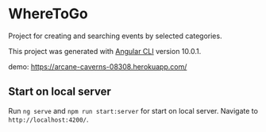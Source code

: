 # WhereToGo
Project for creating and searching events by selected categories.

This project was generated with [Angular CLI](https://github.com/angular/angular-cli) version 10.0.1.

demo: https://arcane-caverns-08308.herokuapp.com/


## Start on local server

Run `ng serve` and `npm run start:server` for start on local server. Navigate to `http://localhost:4200/`. 
